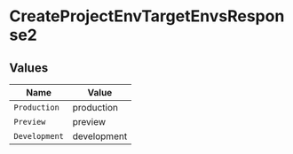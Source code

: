 # CreateProjectEnvTargetEnvsResponse2


## Values

| Name          | Value         |
| ------------- | ------------- |
| `Production`  | production    |
| `Preview`     | preview       |
| `Development` | development   |